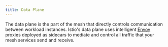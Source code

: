 ```yaml
---
title: Data Plane
---
```


The data plane is the part of the mesh that directly controls communication between workload instances.
Istio's data plane uses intelligent [Envoy](#envoy) proxies deployed as sidecars to mediate and control all
traffic that your mesh services send and receive.
